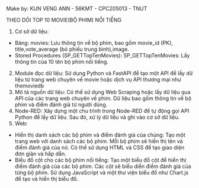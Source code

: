 Make by: KUN VENG ANN - 56KMT - CPC205013 - TNUT

THEO DÕI TOP 10 MOVIE(BỘ PHIM) NỔI TIẾNG
1. Cơ sở dữ liệu:
- Bảng:
    movies: Lưu thông tin về bộ phim, bao gồm movie_id (PK), title,vote_average (bỏ phiếu trung bình),image.
- Stored Procedures (SP_GETTopTenMovies):
    SP_GETTopTenMovies: Lấy thông tin của 10 tên bộ phim nối tiếng.
2. Module đọc dữ liệu:
    Sử dụng Python và FastAPI để tạo một API để lấy dữ liệu từ trang web chuyên về movie hoặc dịch vụ API thương mại như themoviedb
3. Mô tả nguồn dữ liệu:
Có thể sử dụng Web Scraping hoặc lấy dữ liệu qua API của các trang web chuyên về phim.
Dữ liệu bao gồm thông tin về bộ phim và điểm đánh giá từ người dùng.
4. Node-RED:
Xây dựng một chu trình trong Node-RED để tự động gọi API Python để lấy dữ liệu. Sau đó, xử lý dữ liệu và ghi vào cơ sở dữ liệu.
5. Web:
+ Hiển thị danh sách các bộ phim và điểm đánh giá của chúng:
Tạo một trang web với danh sách các bộ phim.
Mỗi bộ phim sẽ hiển thị tên và điểm đánh giá của nó.
Có thể sử dụng HTML và CSS để tạo giao diện đơn giản và hấp dẫn.
+ Biểu đồ cột cho các bộ phim nổi tiếng:
Tạo một biểu đồ cột để hiển thị điểm đánh giá của các bộ phim.
Các cột sẽ biểu diễn điểm đánh giá của từng bộ phim.
Sử dụng JavaScript và một thư viện biểu đồ như Chart.js để tạo và hiển thị biểu đồ.

